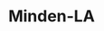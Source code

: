 ---
title: Minden-LA
slug: minden-la
f_state:
- cms/state/louisiana.md
f_locations:
- cms/payday-loan/advance-america-1842.md
- cms/payday-loan/advance-america-1843.md
- cms/payday-loan/advance-america-1856.md
- cms/payday-loan/check-into-cash-12010.md
- cms/payday-loan/check-into-cash-of-louisiana-13398.md
- cms/payday-loan/global-payments-19018.md
- cms/payday-loan/show-me-th-e-money-26443.md
- cms/payday-loan/showmeth-emoney-26455.md
- cms/payday-loan/title-loan-inc-27854.md
updated-on: '2024-05-30T13:41:28.615Z'
created-on: '2024-05-30T13:41:28.615Z'
published-on: '2024-05-30T13:54:32.469Z'
f_city: Minden
layout: '[city].html'
tags: city
---